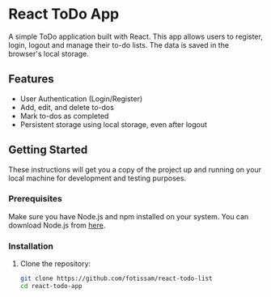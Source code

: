 # React ToDo App

A simple ToDo application built with React. This app allows users to register, login, logout and manage their to-do lists. The data is saved in the browser's local storage.

## Features

- User Authentication (Login/Register)
- Add, edit, and delete to-dos
- Mark to-dos as completed
- Persistent storage using local storage, even after logout

## Getting Started

These instructions will get you a copy of the project up and running on your local machine for development and testing purposes.

### Prerequisites

Make sure you have Node.js and npm installed on your system. You can download Node.js from [here](https://nodejs.org/).

### Installation

1. Clone the repository:
   ```bash
   git clone https://github.com/fotissam/react-todo-list
   cd react-todo-app
   ```
